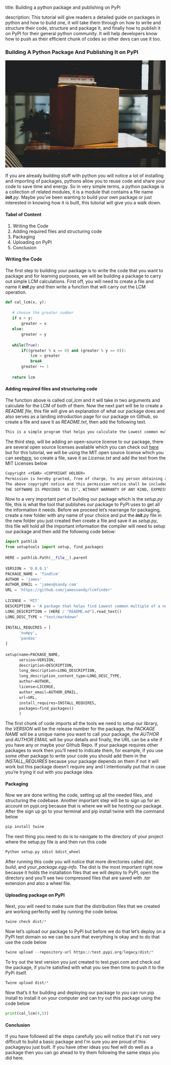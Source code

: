 title: Building a python package and publishing on PyPi

description: This tutorial will give readers a detailed guide on packages in python and how to build one, it will take them through on how to write and structure their code, structure and package it, and finally how to publish it on PyPI for their general python community. It will help developers know how to push as their efficient chunk of codes so other devs can use it too.

### Building A Python Package And Publishing It on PyPI

![Package](https://github.com/jamessandy/engineering-education/blob/master/articles/building-a-python-package-and-publishing-on-pypi/img.jpg)

If you are already building stuff with python you will notice a lot of installing and importing of packages, pythons allow you to reuse code and share your code to save time and energy. So in very simple terms, a  python package is a collection of related modules, it is a module that contains a file name *__init__.py*. Maybe you’ve been wanting to build your own package or just interested in knowing how it is built, this tutorial will give you a walk down.

#### Tabel of Content 
1. Writing the Code
2. Adding required files and structuring code 
3. Packaging
4. Uploading on PyPI
5. Conclusion

#### Writing the Code
The first step to building your package is to write the code that you want to package and for learning purposes, we will be building a package to carry out simple LCM calculations.
First off, you will need to create a file and name it  *__init__.py* and then write a function that will carry out the LCM  operation. 


```python
def cal_lcm(x, y):

   # choose the greater number
   if x > y:
       greater = x
   else:
       greater = y

   while(True):
       if((greater % x == 0) and (greater % y == 0)):
           lcm = greater
           break
       greater += 1

   return lcm
```
#### Adding required files and structuring code 
The function above is called *cal_lcm* and it will take in two arguments and calculate for the LCM of both of them. Now the next part will be to create a *README file*, this file will give an explanation of what our package does and also serves as a landing introduction page for our package on Github, so create a file and save it as *README.txt*, then add the following text.

```txt
This is a simple program that helps you calculate the Lowest common multiple of two numbers
```
The third step, will be adding an open-source license to our package, there are several open source licenses  available which you can check out [here]( https://opensource.org/licenses) but for this tutorial, we will be using the MIT open source license which you can see[here](https://opensource.org/licenses/MIT), so create a file, save it as *License.txt*  and add the text from the MIT Licenses below

```txt
Copyright <YEAR> <COPYRIGHT HOLDER>
Permission is hereby granted, free of charge, to any person obtaining a copy of this software and associated documentation files (the "Software"), to deal in the Software without restriction, including without limitation the rights to use, copy, modify, merge, publish, distribute, sublicense, and/or sell copies of the Software, and to permit persons to whom the Software is furnished to do so, subject to the following conditions:
The above copyright notice and this permission notice shall be included in all copies or substantial portions of the Software.
THE SOFTWARE IS PROVIDED "AS IS", WITHOUT WARRANTY OF ANY KIND, EXPRESS OR IMPLIED, INCLUDING BUT NOT LIMITED TO THE WARRANTIES OF MERCHANTABILITY, FITNESS FOR A PARTICULAR PURPOSE AND NONINFRINGEMENT. IN NO EVENT SHALL THE AUTHORS OR COPYRIGHT HOLDERS BE LIABLE FOR ANY CLAIM, DAMAGES OR OTHER LIABILITY, WHETHER IN AN ACTION OF CONTRACT, TORT OR OTHERWISE, ARISING FROM, OUT OF OR IN CONNECTION WITH THE SOFTWARE OR THE USE OR OTHER DEALINGS IN THE SOFTWARE.
```

Now to a very important part of building our package which is the *setup.py* file, this is what the tool that publishes our package to PyPI uses to get all the information it needs. Before we proceed let’s rearrange for packaging, create a new folder with any name of your choice and put the *__init__.py* file in the new folder you just created then create a file and save it as *setup.py*, this file will hold all the important information the compiler will need to setup our package and then add the following code
below:

```python
import pathlib
from setuptools import setup, find_packages

HERE = pathlib.Path(__file__).parent

VERSION = '0.0.0.1'
PACKAGE_NAME = 'findlcm'
AUTHOR = 'james'
AUTHOR_EMAIL = 'james@sandy.com'
URL = 'https://github.com/jamessandy/lcmfinder'

LICENSE = 'MIT'
DESCRIPTION = 'A package that helps find Lowest common multiple of a number'
LONG_DESCRIPTION = (HERE / "README.md").read_text()
LONG_DESC_TYPE = "text/markdown"

INSTALL_REQUIRES = [
      'numpy',
      'pandas'
]

setup(name=PACKAGE_NAME,
      version=VERSION,
      description=DESCRIPTION,
      long_description=LONG_DESCRIPTION,
      long_description_content_type=LONG_DESC_TYPE,
      author=AUTHOR,
      license=LICENSE,
      author_email=AUTHOR_EMAIL,
      url=URL,
      install_requires=INSTALL_REQUIRES,
      packages=find_packages()
      )

```

The first chunk of code imports all the tools we need to setup our library, the *VERSION* will be the release number for the package, the *PACKAGE NAME* will be a unique name you want to call your package, the *AUTHOR* and *AUTHOR EMAIL* will be your details and finally, the URL can be a site if you have any or maybe your Github Repo. If your package requires other packages to work then you’ll need to indicate them, for example, if you use some other package to write your code you should add them in the *INSTALL_REQUIRES*  because your package depends on them if not it will work but this package doesn’t require any and I intentionally put that in case you’re trying it out with you package idea.

#### Packaging
Now we are done writing the code, setting up all the needed files, and structuring the codebase. Another important step will be to sign up for an account on pypi.org because that is where we will be hosting our package. After the sign up go to your terminal and pip install twine with the command below

```python
pip install twine

```
The next thing you need to do is to navigate to the directory of your project where the setup.py file is and then run this code

```python
Python setup.py sdist bdist_wheel
```
After running this code you will notice that more directories called *dist*, *build*, and *your_package.egg-info*. The dist is the most important right now because it holds the installation files that we will deploy to PyPI, open the directory and you’ll see two compressed files that are saved with *.tar* extension and also a wheel file.

#### Uploading package on PyPI

Next, you will need to make sure that the distribution files that we created are working perfectly well by running the code below.

```python
twine check dist/*
```
Now let’s upload our package to PyPi but before we do that  let’s deploy on a PyPI test domain so we can be sure that everything is okay and to do that use the code below

```python
twine upload --repository-url https://test.pypi.org/legacy/dist/*
```

To try out the test version you just created to test.pypi.com and check out the package, if you’re satisfied with what you see then time to push it to the PyPi itself.

```python
Twine upload dist/*
```
Now that’s it for building and deploying our package to you can run pip install <package name> to install it on your computer and can try out this package using the code below

```python
print(cal_lcm(4,5))
```
#### Conclusion
If you have followed all the steps carefully you will notice that it's not very difficult to build a basic package and I'm sure you are proud of this packageyou just built. If you have other ideas you feel will do well as a package then you can go ahead to try them following the same steps you did here.
